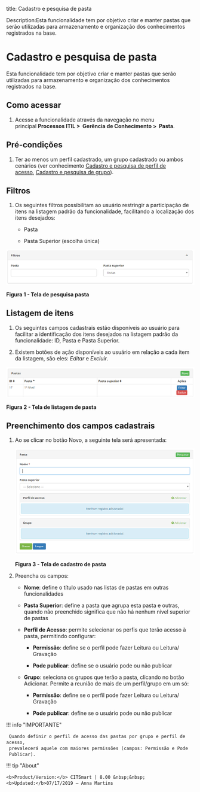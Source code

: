 title: Cadastro e pesquisa de pasta

Description:Esta funcionalidade tem por objetivo criar e manter pastas que serão utilizadas para armazenamento e organização dos conhecimentos registrados na base.

# Cadastro e pesquisa de pasta

Esta funcionalidade tem por objetivo criar e manter pastas que serão utilizadas
para armazenamento e organização dos conhecimentos registrados na base.

Como acessar
-----------

1.  Acesse a funcionalidade através da navegação no menu
    principal **Processos ITIL >  Gerência de Conhecimento >  Pasta**.

Pré-condições
-------------

1.  Ter ao menos um perfil cadastrado, um grupo cadastrado ou ambos cenários
    (ver conhecimento [Cadastro e pesquisa de perfil de acesso][1], [Cadastro
    e pesquisa de grupo][2]).

Filtros
------

1.  Os seguintes filtros possibilitam ao usuário restringir a participação de
    itens na listagem padrão da funcionalidade, facilitando a localização dos
    itens desejados:

    -   Pasta

    -   Pasta Superior (escolha única)

![Criar](images/folder-1.png)

**Figura 1 - Tela de pesquisa pasta**

Listagem de itens
----------------

1.  Os seguintes campos cadastrais estão disponíveis ao usuário para facilitar a
    identificação dos itens desejados na listagem padrão da
    funcionalidade: ID, Pasta e Pasta Superior.

2.  Existem botões de ação disponíveis ao usuário em relação a cada item da
    listagem, são eles: *Editar* e *Excluir*.

![Criar](images/folder-2.png)

**Figura 2 - Tela de listagem de pasta**

Preenchimento dos campos cadastrais
---------------------------------

1.  Ao se clicar no botão Novo, a seguinte tela será apresentada:

    ![Criar](images/folder-3.png)

    **Figura 3 - Tela de cadastro de pasta**

1.  Preencha os campos:

    -  **Nome**: define o título usado nas listas de pastas em outras
    funcionalidades

    -  **Pasta Superior**: define a pasta que agrupa esta pasta e outras, quando
    não preenchido significa que não há nenhum nível superior de pastas

    -  **Perfil de Acesso**: permite selecionar os perfis que terão acesso à pasta,
    permitindo configurar:

       -  **Permissão**: define se o perfil pode fazer Leitura ou Leitura/
        Gravação

       -  **Pode publicar**: define se o usuário pode ou não publicar

    -  **Grupo**: seleciona os grupos que terão a pasta, clicando no botão
    Adicionar. Permite a reunião de mais de um perfil/grupo em um só:

       -  **Permissão**: define se o perfil pode fazer Leitura ou Leitura/
        Gravação

       -  **Pode publicar**: define se o usuário pode ou não publicar

!!! info "IMPORTANTE"

     Quando definir o perfil de acesso das pastas por grupo e perfil de acesso,
     prevalecerá aquele com maiores permissões (campos: Permissão e Pode
     Publicar).


!!! tip "About"

    <b>Product/Version:</b> CITSmart | 8.00 &nbsp;&nbsp;
    <b>Updated:</b>07/17/2019 – Anna Martins
    
[1]:/pt-br/citsmart-platform-7/initial-settings/access-settings/profile/user-profile.html
[2]:/pt-br/citsmart-platform-7/initial-settings/access-settings/user/group.html
